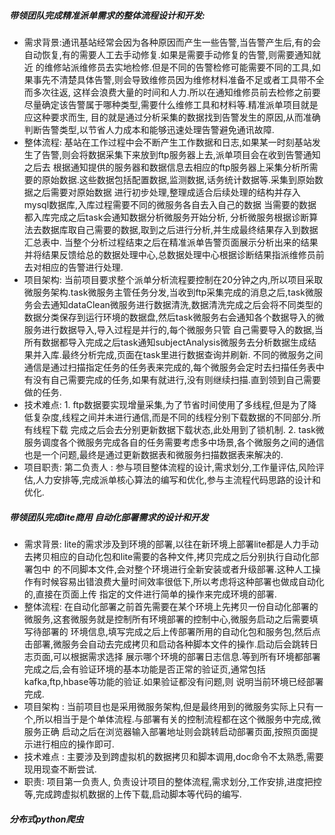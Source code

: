 ##### 带领团队完成精准派单需求的整体流程设计和开发:
* 需求背景:通讯基站经常会因为各种原因而产生一些告警,当告警产生后,有的会自动恢复,有的需要人工去手动修复.如果是需要手动修复的告警,则需要通知就近
的维修站派维修员去实地检修.但是不同的告警检修可能需要不同的工具,如果事先不清楚具体告警,则会导致维修员因为维修材料准备不足或者工具带不全而多次往返,
这样会浪费大量的时间和人力.所以在通知维修员前去检修之前要尽量确定该告警属于哪种类型,需要什么维修工具和材料等.精准派单项目就是应这种要求而生,
目的就是通过分析采集的数据找到告警发生的原因,从而准确判断告警类型,以节省人力成本和能够迅速处理告警避免通讯故障.
* 整体流程: 基站在工作过程中会不断产生工作数据和日志,如果某一时刻基站发生了告警,则会将数据采集下来放到ftp服务器上去,派单项目会在收到告警通知之后去
根据通知提供的服务器和数据信息去相应的ftp服务器上采集分析所需要的原始数据.这些数据包括配置数据,监测数据,话务统计数据等.采集到原始数据之后需要对原始数据
进行初步处理,整理成适合后续处理的结构并存入mysql数据库,入库过程需要不同的微服务各自去入自己的数据 当需要的数据都入库完成之后task会通知数据分析微服务开始分析, 分析微服务根据诊断算法去数据库取自己需要的数据,取到之后进行分析,并生成最终结果存入到数据汇总表中. 当整个分析过程结束之后在精准派单告警页面展示分析出来的结果并将结果反馈给总的数据处理中心,总数据处理中心根据诊断结果指派维修员前去对相应的告警进行处理.
* 项目架构: 当前项目要求整个派单分析流程要控制在20分钟之内,所以项目采取微服务架构.task微服务主管任务分发,当收到ftp采集完成的消息之后,task微服务会去通知dataClean微服务进行数据清洗,数据清洗完成之后会将不同类型的数据分类保存到运行环境的数据盘,然后task微服务右会通知各个数据导入的微服务进行数据导入,导入过程是并行的,每个微服务只管 自己需要导入的数据,当所有数据都导入完成之后task通知subjectAnalysis微服务去分析数据生成结果并入库.最终分析完成,页面在task里进行数据查询并刷新. 不同的微服务之间通信是通过扫描指定任务的任务表来完成的,每个微服务会定时去扫描任务表中有没有自己需要完成的任务,如果有就进行,没有则继续扫描.直到领到自己需要做的任务.
* 技术难点: 1. ftp数据要实现增量采集,为了节省时间使用了多线程,但是为了降低复杂度,线程之间并未进行通信,而是不同的线程分别下载数据的不同部分.所有线程下载
完成之后会去分别更新数据下载状态,此处用到了锁机制.  2. task微服务调度各个微服务完成各自的任务需要考虑多中场景,各个微服务之间的通信也是一个问题,最终是通过更新数据表和微服务扫描数据表来解决的.  
* 项目职责: 第二负责人 : 参与项目整体流程的设计,需求划分,工作量评估,风险评估,人力安排等,完成派单核心算法的编写和优化,参与主流程代码思路的设计和优化.
##### 带领团队完成lite商用 自动化部署需求的设计和开发
* 需求背景: lite的需求涉及到环境的部署,以往在新环境上部署lite都是人力手动去拷贝相应的自动化包和lite需要的各种文件,拷贝完成之后分别执行自动化部署包中
的不同脚本文件,会对整个环境进行全新安装或者升级部署.这种人工操作有时候容易出错浪费大量时间效率很低下,所以考虑将这种部署也做成自动化的,直接在页面上传
指定的文件进行简单的操作来完成环境的部署.
* 整体流程: 在自动化部署之前首先需要在某个环境上先拷贝一份自动化部署的微服务,这套微服务就是控制所有环境部署的控制中心,微服务启动之后需要填写待部署的
环境信息,填写完成之后上传部署所用的自动化包和服务包,然后点击部署,微服务会自动去完成拷贝和启动各种脚本文件的操作.启动后会跳转日志页面,可以根据需求选择
展示哪个环境的部署日志信息.等到所有环境都部署完成之后,会有验证环境的基本功能是否正常的验证页,通常包括kafka,ftp,hbase等功能的验证.如果验证都没有问题,则
说明当前环境已经部署完成.
* 项目架构 : 当前项目也是采用微服务架构,但是最终用到的微服务实际上只有一个,所以相当于是个单体流程.与部署有关的控制流程都在这个微服务中完成,微服务正确
启动之后在浏览器输入部署地址则会跳转启动部署页面,按照页面提示进行相应的操作即可.
* 技术难点 : 主要涉及到跨虚拟机的数据拷贝和脚本调用,doc命令不太熟悉,需要现用现查不断尝试. 
* 职责: 项目第一负责人, 负责设计项目的整体流程,需求划分,工作安排,进度把控等,完成跨虚拟机数据的上传下载,启动脚本等代码的编写.
##### 分布式python爬虫
